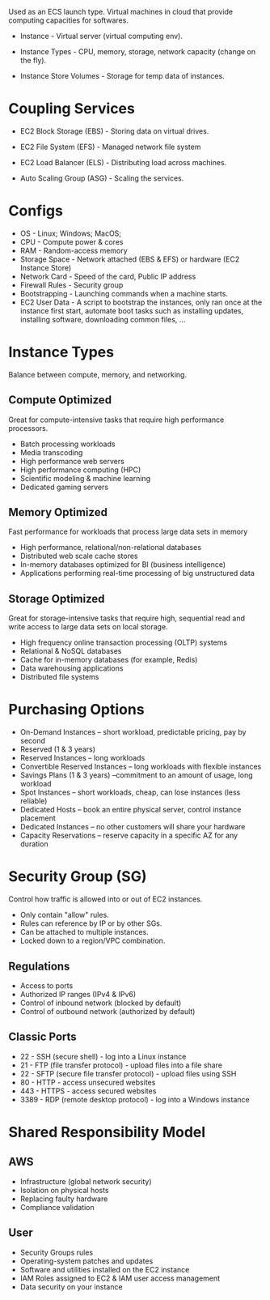 <!-- Elastic Compute Cloud (EC2) -->

Used as an ECS launch type.
Virtual machines in cloud that provide computing capacities for softwares.

<!-- Terms -->

* Instance - Virtual server (virtual computing env).

* Instance Types - CPU, memory, storage, network capacity (change on the fly).

* Instance Store Volumes - Storage for temp data of instances.

# Coupling Services

* EC2 Block Storage (EBS) - Storing data on virtual drives.

* EC2 File System (EFS) - Managed network file system

* EC2 Load Balancer (ELS) - Distributing load across machines.

* Auto Scaling Group (ASG) - Scaling the services.

<!-- Operation -->

# Configs

* OS - Linux; Windows; MacOS;
* CPU - Compute power & cores
* RAM - Random-access memory
* Storage Space - Network attached (EBS & EFS) or hardware (EC2 Instance Store)
* Network Card - Speed of the card, Public IP address
* Firewall Rules - Security group
* Bootstrapping - Launching commands when a machine starts.
* EC2 User Data - A script to bootstrap the instances, only ran once at the instance first start, automate boot tasks such as installing updates, installing software, downloading common files, ...

<!-- Performance -->

# Instance Types

Balance between compute, memory, and networking.

## Compute Optimized

Great for compute-intensive tasks that require high performance processors.

* Batch processing workloads
* Media transcoding
* High performance web servers
* High performance computing (HPC)
* Scientific modeling & machine learning
* Dedicated gaming servers

## Memory Optimized

Fast performance for workloads that process large data sets in memory

* High performance, relational/non-relational databases
* Distributed web scale cache stores
* In-memory databases optimized for BI (business intelligence)
* Applications performing real-time processing of big unstructured data

## Storage Optimized

Great for storage-intensive tasks that require high, sequential read and write access to large data sets on local storage.

* High frequency online transaction processing (OLTP) systems
* Relational & NoSQL databases
* Cache for in-memory databases (for example, Redis)
* Data warehousing applications
* Distributed file systems

<!-- Pricing -->

# Purchasing Options

* On-Demand Instances – short workload, predictable pricing, pay by second
* Reserved (1 & 3 years)
* Reserved Instances – long workloads
* Convertible Reserved Instances – long workloads with flexible instances
* Savings Plans (1 & 3 years) –commitment to an amount of usage, long workload
* Spot Instances – short workloads, cheap, can lose instances (less reliable)
* Dedicated Hosts – book an entire physical server, control instance placement
* Dedicated Instances – no other customers will share your hardware
* Capacity Reservations – reserve capacity in a specific AZ for any duration

<!-- Security -->

# Security Group (SG)

Control how traffic is allowed into or out of EC2 instances.

* Only contain "allow" rules.
* Rules can reference by IP or by other SGs.
* Can be attached to multiple instances.
* Locked down to a region/VPC combination.

## Regulations

* Access to ports
* Authorized IP ranges (IPv4 & IPv6)
* Control of inbound network (blocked by default)
* Control of outbound network (authorized by default)

## Classic Ports

* 22 - SSH (secure shell) - log into a Linux instance
* 21 - FTP (file transfer protocol) - upload files into a file share
* 22 - SFTP (secure file transfer protocol) - upload files using SSH
* 80 - HTTP - access unsecured websites
* 443 - HTTPS - access secured websites
* 3389 - RDP (remote desktop protocol) - log into a Windows instance

<!-- Test -->

# Shared Responsibility Model

## AWS

* Infrastructure (global network security)
* Isolation on physical hosts
* Replacing faulty hardware
* Compliance validation

## User

* Security Groups rules
* Operating-system patches and updates
* Software and utilities installed on the EC2 instance
* IAM Roles assigned to EC2 & IAM user access management
* Data security on your instance
